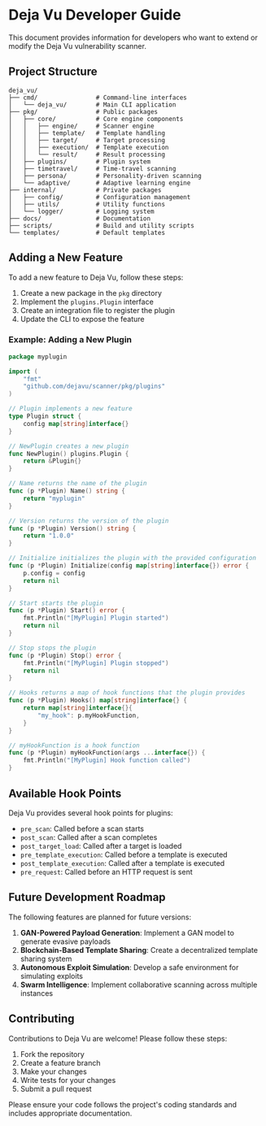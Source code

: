 # Deja Vu Developer Guide

This document provides information for developers who want to extend or modify the Deja Vu vulnerability scanner.

## Project Structure

```
deja_vu/
├── cmd/                # Command-line interfaces
│   └── deja_vu/        # Main CLI application
├── pkg/                # Public packages
│   ├── core/           # Core engine components
│   │   ├── engine/     # Scanner engine
│   │   ├── template/   # Template handling
│   │   ├── target/     # Target processing
│   │   ├── execution/  # Template execution
│   │   └── result/     # Result processing
│   ├── plugins/        # Plugin system
│   ├── timetravel/     # Time-travel scanning
│   ├── persona/        # Personality-driven scanning
│   └── adaptive/       # Adaptive learning engine
├── internal/           # Private packages
│   ├── config/         # Configuration management
│   ├── utils/          # Utility functions
│   └── logger/         # Logging system
├── docs/               # Documentation
├── scripts/            # Build and utility scripts
└── templates/          # Default templates
```

## Adding a New Feature

To add a new feature to Deja Vu, follow these steps:

1. Create a new package in the `pkg` directory
2. Implement the `plugins.Plugin` interface
3. Create an integration file to register the plugin
4. Update the CLI to expose the feature

### Example: Adding a New Plugin

```go
package myplugin

import (
    "fmt"
    "github.com/dejavu/scanner/pkg/plugins"
)

// Plugin implements a new feature
type Plugin struct {
    config map[string]interface{}
}

// NewPlugin creates a new plugin
func NewPlugin() plugins.Plugin {
    return &Plugin{}
}

// Name returns the name of the plugin
func (p *Plugin) Name() string {
    return "myplugin"
}

// Version returns the version of the plugin
func (p *Plugin) Version() string {
    return "1.0.0"
}

// Initialize initializes the plugin with the provided configuration
func (p *Plugin) Initialize(config map[string]interface{}) error {
    p.config = config
    return nil
}

// Start starts the plugin
func (p *Plugin) Start() error {
    fmt.Println("[MyPlugin] Plugin started")
    return nil
}

// Stop stops the plugin
func (p *Plugin) Stop() error {
    fmt.Println("[MyPlugin] Plugin stopped")
    return nil
}

// Hooks returns a map of hook functions that the plugin provides
func (p *Plugin) Hooks() map[string]interface{} {
    return map[string]interface{}{
        "my_hook": p.myHookFunction,
    }
}

// myHookFunction is a hook function
func (p *Plugin) myHookFunction(args ...interface{}) {
    fmt.Println("[MyPlugin] Hook function called")
}
```

## Available Hook Points

Deja Vu provides several hook points for plugins:

- `pre_scan`: Called before a scan starts
- `post_scan`: Called after a scan completes
- `post_target_load`: Called after a target is loaded
- `pre_template_execution`: Called before a template is executed
- `post_template_execution`: Called after a template is executed
- `pre_request`: Called before an HTTP request is sent

## Future Development Roadmap

The following features are planned for future versions:

1. **GAN-Powered Payload Generation**: Implement a GAN model to generate evasive payloads
2. **Blockchain-Based Template Sharing**: Create a decentralized template sharing system
3. **Autonomous Exploit Simulation**: Develop a safe environment for simulating exploits
4. **Swarm Intelligence**: Implement collaborative scanning across multiple instances

## Contributing

Contributions to Deja Vu are welcome! Please follow these steps:

1. Fork the repository
2. Create a feature branch
3. Make your changes
4. Write tests for your changes
5. Submit a pull request

Please ensure your code follows the project's coding standards and includes appropriate documentation.
